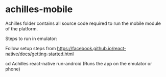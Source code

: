 # achilles-mobile

Achilles folder contains all source code required to run the mobile module of the platform.

Steps to run in emulator:

Follow setup steps from https://facebook.github.io/react-native/docs/getting-started.html

cd Achilles
react-native run-android (Runs the app on the emulator or phone)
